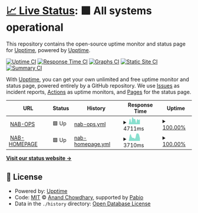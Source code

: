 # [📈 Live Status](https://nab.hungndknt.site): <!--live status--> **🟩 All systems operational**

This repository contains the open-source uptime monitor and status page for [Upptime](https://upptime.js.org), powered by [Upptime](https://github.com/upptime/upptime).

[![Uptime CI](https://github.com/hungndknt/fork-spring-okta-uptime/workflows/Uptime%20CI/badge.svg)](https://github.com/hungndknt/fork-spring-okta-uptime/actions?query=workflow%3A%22Uptime+CI%22)
[![Response Time CI](https://github.com/hungndknt/fork-spring-okta-uptime/workflows/Response%20Time%20CI/badge.svg)](https://github.com/hungndknt/fork-spring-okta-uptime/actions?query=workflow%3A%22Response+Time+CI%22)
[![Graphs CI](https://github.com/hungndknt/fork-spring-okta-uptime/workflows/Graphs%20CI/badge.svg)](https://github.com/hungndknt/fork-spring-okta-uptime/actions?query=workflow%3A%22Graphs+CI%22)
[![Static Site CI](https://github.com/hungndknt/fork-spring-okta-uptime/workflows/Static%20Site%20CI/badge.svg)](https://github.com/hungndknt/fork-spring-okta-uptime/actions?query=workflow%3A%22Static+Site+CI%22)
[![Summary CI](https://github.com/hungndknt/fork-spring-okta-uptime/workflows/Summary%20CI/badge.svg)](https://github.com/hungndknt/fork-spring-okta-uptime/actions?query=workflow%3A%22Summary+CI%22)

With [Upptime](https://upptime.js.org), you can get your own unlimited and free uptime monitor and status page, powered entirely by a GitHub repository. We use [Issues](https://github.com/upptime/upptime/issues) as incident reports, [Actions](https://github.com/hungndknt/fork-spring-okta-uptime/actions) as uptime monitors, and [Pages](https://nab.hungndknt.site) for the status page.

<!--start: status pages-->
<!-- This summary is generated by Upptime (https://github.com/upptime/upptime) -->
<!-- Do not edit this manually, your changes will be overwritten -->
<!-- prettier-ignore -->
| URL | Status | History | Response Time | Uptime |
| --- | ------ | ------- | ------------- | ------ |
| <img alt="" src="https://icons.duckduckgo.com/ip3/ops.namabank.com.vn.ico" height="13"> [NAB-OPS](https://ops.namabank.com.vn/) | 🟩 Up | [nab-ops.yml](https://github.com/hungndknt/fork-spring-okta-uptime/commits/HEAD/history/nab-ops.yml) | <details><summary><img alt="Response time graph" src="./graphs/nab-ops/response-time-week.png" height="20"> 4711ms</summary><br><a href="https://nab.hungndknt.site/history/nab-ops"><img alt="Response time 4503" src="https://img.shields.io/endpoint?url=https%3A%2F%2Fraw.githubusercontent.com%2Fhungndknt%2Ffork-spring-okta-uptime%2FHEAD%2Fapi%2Fnab-ops%2Fresponse-time.json"></a><br><a href="https://nab.hungndknt.site/history/nab-ops"><img alt="24-hour response time 5353" src="https://img.shields.io/endpoint?url=https%3A%2F%2Fraw.githubusercontent.com%2Fhungndknt%2Ffork-spring-okta-uptime%2FHEAD%2Fapi%2Fnab-ops%2Fresponse-time-day.json"></a><br><a href="https://nab.hungndknt.site/history/nab-ops"><img alt="7-day response time 4711" src="https://img.shields.io/endpoint?url=https%3A%2F%2Fraw.githubusercontent.com%2Fhungndknt%2Ffork-spring-okta-uptime%2FHEAD%2Fapi%2Fnab-ops%2Fresponse-time-week.json"></a><br><a href="https://nab.hungndknt.site/history/nab-ops"><img alt="30-day response time 4503" src="https://img.shields.io/endpoint?url=https%3A%2F%2Fraw.githubusercontent.com%2Fhungndknt%2Ffork-spring-okta-uptime%2FHEAD%2Fapi%2Fnab-ops%2Fresponse-time-month.json"></a><br><a href="https://nab.hungndknt.site/history/nab-ops"><img alt="1-year response time 4503" src="https://img.shields.io/endpoint?url=https%3A%2F%2Fraw.githubusercontent.com%2Fhungndknt%2Ffork-spring-okta-uptime%2FHEAD%2Fapi%2Fnab-ops%2Fresponse-time-year.json"></a></details> | <details><summary><a href="https://nab.hungndknt.site/history/nab-ops">100.00%</a></summary><a href="https://nab.hungndknt.site/history/nab-ops"><img alt="All-time uptime 100.00%" src="https://img.shields.io/endpoint?url=https%3A%2F%2Fraw.githubusercontent.com%2Fhungndknt%2Ffork-spring-okta-uptime%2FHEAD%2Fapi%2Fnab-ops%2Fuptime.json"></a><br><a href="https://nab.hungndknt.site/history/nab-ops"><img alt="24-hour uptime 100.00%" src="https://img.shields.io/endpoint?url=https%3A%2F%2Fraw.githubusercontent.com%2Fhungndknt%2Ffork-spring-okta-uptime%2FHEAD%2Fapi%2Fnab-ops%2Fuptime-day.json"></a><br><a href="https://nab.hungndknt.site/history/nab-ops"><img alt="7-day uptime 100.00%" src="https://img.shields.io/endpoint?url=https%3A%2F%2Fraw.githubusercontent.com%2Fhungndknt%2Ffork-spring-okta-uptime%2FHEAD%2Fapi%2Fnab-ops%2Fuptime-week.json"></a><br><a href="https://nab.hungndknt.site/history/nab-ops"><img alt="30-day uptime 100.00%" src="https://img.shields.io/endpoint?url=https%3A%2F%2Fraw.githubusercontent.com%2Fhungndknt%2Ffork-spring-okta-uptime%2FHEAD%2Fapi%2Fnab-ops%2Fuptime-month.json"></a><br><a href="https://nab.hungndknt.site/history/nab-ops"><img alt="1-year uptime 100.00%" src="https://img.shields.io/endpoint?url=https%3A%2F%2Fraw.githubusercontent.com%2Fhungndknt%2Ffork-spring-okta-uptime%2FHEAD%2Fapi%2Fnab-ops%2Fuptime-year.json"></a></details>
| <img alt="" src="https://icons.duckduckgo.com/ip3/namabank.com.vn.ico" height="13"> [NAB-HOMEPAGE](https://namabank.com.vn/) | 🟩 Up | [nab-homepage.yml](https://github.com/hungndknt/fork-spring-okta-uptime/commits/HEAD/history/nab-homepage.yml) | <details><summary><img alt="Response time graph" src="./graphs/nab-homepage/response-time-week.png" height="20"> 3710ms</summary><br><a href="https://nab.hungndknt.site/history/nab-homepage"><img alt="Response time 4784" src="https://img.shields.io/endpoint?url=https%3A%2F%2Fraw.githubusercontent.com%2Fhungndknt%2Ffork-spring-okta-uptime%2FHEAD%2Fapi%2Fnab-homepage%2Fresponse-time.json"></a><br><a href="https://nab.hungndknt.site/history/nab-homepage"><img alt="24-hour response time 2081" src="https://img.shields.io/endpoint?url=https%3A%2F%2Fraw.githubusercontent.com%2Fhungndknt%2Ffork-spring-okta-uptime%2FHEAD%2Fapi%2Fnab-homepage%2Fresponse-time-day.json"></a><br><a href="https://nab.hungndknt.site/history/nab-homepage"><img alt="7-day response time 3710" src="https://img.shields.io/endpoint?url=https%3A%2F%2Fraw.githubusercontent.com%2Fhungndknt%2Ffork-spring-okta-uptime%2FHEAD%2Fapi%2Fnab-homepage%2Fresponse-time-week.json"></a><br><a href="https://nab.hungndknt.site/history/nab-homepage"><img alt="30-day response time 4784" src="https://img.shields.io/endpoint?url=https%3A%2F%2Fraw.githubusercontent.com%2Fhungndknt%2Ffork-spring-okta-uptime%2FHEAD%2Fapi%2Fnab-homepage%2Fresponse-time-month.json"></a><br><a href="https://nab.hungndknt.site/history/nab-homepage"><img alt="1-year response time 4784" src="https://img.shields.io/endpoint?url=https%3A%2F%2Fraw.githubusercontent.com%2Fhungndknt%2Ffork-spring-okta-uptime%2FHEAD%2Fapi%2Fnab-homepage%2Fresponse-time-year.json"></a></details> | <details><summary><a href="https://nab.hungndknt.site/history/nab-homepage">100.00%</a></summary><a href="https://nab.hungndknt.site/history/nab-homepage"><img alt="All-time uptime 100.00%" src="https://img.shields.io/endpoint?url=https%3A%2F%2Fraw.githubusercontent.com%2Fhungndknt%2Ffork-spring-okta-uptime%2FHEAD%2Fapi%2Fnab-homepage%2Fuptime.json"></a><br><a href="https://nab.hungndknt.site/history/nab-homepage"><img alt="24-hour uptime 100.00%" src="https://img.shields.io/endpoint?url=https%3A%2F%2Fraw.githubusercontent.com%2Fhungndknt%2Ffork-spring-okta-uptime%2FHEAD%2Fapi%2Fnab-homepage%2Fuptime-day.json"></a><br><a href="https://nab.hungndknt.site/history/nab-homepage"><img alt="7-day uptime 100.00%" src="https://img.shields.io/endpoint?url=https%3A%2F%2Fraw.githubusercontent.com%2Fhungndknt%2Ffork-spring-okta-uptime%2FHEAD%2Fapi%2Fnab-homepage%2Fuptime-week.json"></a><br><a href="https://nab.hungndknt.site/history/nab-homepage"><img alt="30-day uptime 100.00%" src="https://img.shields.io/endpoint?url=https%3A%2F%2Fraw.githubusercontent.com%2Fhungndknt%2Ffork-spring-okta-uptime%2FHEAD%2Fapi%2Fnab-homepage%2Fuptime-month.json"></a><br><a href="https://nab.hungndknt.site/history/nab-homepage"><img alt="1-year uptime 100.00%" src="https://img.shields.io/endpoint?url=https%3A%2F%2Fraw.githubusercontent.com%2Fhungndknt%2Ffork-spring-okta-uptime%2FHEAD%2Fapi%2Fnab-homepage%2Fuptime-year.json"></a></details>

<!--end: status pages-->

[**Visit our status website →**](https://nab.hungndknt.site)

## 📄 License

- Powered by: [Upptime](https://github.com/upptime/upptime)
- Code: [MIT](./LICENSE) © [Anand Chowdhary](https://anandchowdhary.com), supported by [Pabio](https://pabio.com)
- Data in the `./history` directory: [Open Database License](https://opendatacommons.org/licenses/odbl/1-0/)
